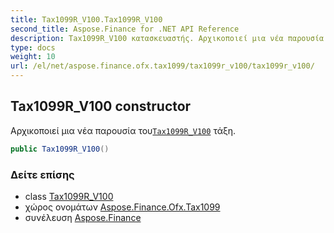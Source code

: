 ```yaml
---
title: Tax1099R_V100.Tax1099R_V100
second_title: Aspose.Finance for .NET API Reference
description: Tax1099R_V100 κατασκευαστής. Αρχικοποιεί μια νέα παρουσία τουTax1099R_V100 τάξη.
type: docs
weight: 10
url: /el/net/aspose.finance.ofx.tax1099/tax1099r_v100/tax1099r_v100/
---
```

## Tax1099R_V100 constructor

Αρχικοποιεί μια νέα παρουσία του[`Tax1099R_V100`](../) τάξη.

```csharp
public Tax1099R_V100()
```

### Δείτε επίσης

* class [Tax1099R_V100](../)
* χώρος ονομάτων [Aspose.Finance.Ofx.Tax1099](../../tax1099r_v100/)
* συνέλευση [Aspose.Finance](../../../)


